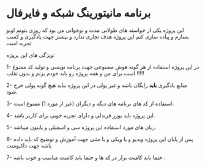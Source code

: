 # برنامه مانیتورینگ شبکه و فایرفال 

این پروژه یکی از خواسته های طولانی مدت و نوجوانی من بود که روزی بتونم اونو بسازم و پیاده سازی کنم
این پروژه هدف تجاری ندارد و بیشتر جهت یادگیری و کسب تجربه است 

ویژگی های این پروژه:

1- در این پروژه استفاده از هر گونه هوش مصنوعی جهت برنامه نویسی و تولید کد ممنوع است برای من و همه پروژه رو باید خودم بزنم و بدون تقلب !!!!!

2- منابع یادگیری **باید** رایگان باشه و غیر پولی در این پروژه نباید هیچ گونه پولی خرج شود.

3- استفاده از کد های برنامه های دیگه و دیگران (غیر از مورد 1) ممنوع است.

4- این پروژه باید یوزر فرندلی و دارای تجربه خوبی برای کاربر باشد.

5- زبان های مورد استفاده این پروژه سی و اسمبلی و پایتون میباشد.

6- پس از پایان این پروژه ویدیو و یا ویکی و یا متنی جهت آموزش و توضیح کد باید داده باشه جهت داکیومنت 

7- حتما باید کامنت بزار در کد ها و حتما باید کامنت مناسب و خوب باشه .


